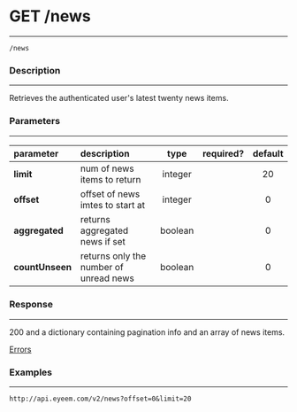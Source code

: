 # GET /news 
***
`/news`

### Description
***
Retrieves the authenticated user's latest twenty news items.


### Parameters
***

|parameter| description| type |required? |default|
|:---------|:--------------|:----------:|:------------:|:------------:|
|**limit**|num of news items to return|integer||20|
|**offset**|offset of news imtes to start at|integer||0|
|**aggregated**|returns aggregated news if set|boolean||0|
|**countUnseen**|returns only the number of unread news|boolean||0|

### Response
***

200 and a dictionary containing pagination info and an array of news items.


[Errors](../../resources/errors.md#files)

### Examples
***

`http://api.eyeem.com/v2/news?offset=0&limit=20`

 